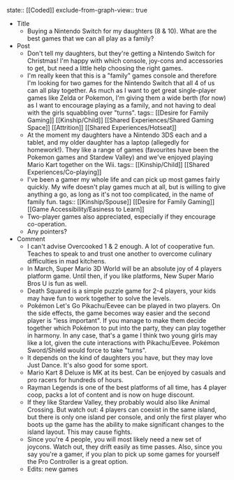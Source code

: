 state:: [[Coded]]
exclude-from-graph-view:: true

- Title
  - Buying a Nintendo Switch for my daughters (8 & 10). What are the best games that we can all play as a family?
- Post
  - Don't tell my daughters, but they're getting a Nintendo Switch for Christmas! I'm happy with which console, joy-cons and accessories to get, but need a little help choosing the right games.
  - I'm really keen that this is a "family" games console and therefore I'm looking for two games for the Nintendo Switch that all 4 of us can all play together. As much as I want to get great single-player games like Zelda or Pokemon, I'm giving them a wide berth (for now) as I want to encourage playing as a family, and not having to deal with the girls squabbling over "turns".
    tags:: [[Desire for Family Gaming]] [[Kinship/Child]] [[Shared Experiences/Shared Gaming Space]] [[Attrition]] [[Shared Experiences/Hotseat]]
  - At the moment my daughters have a Nintendo 3DS each and a tablet, and my older daughter has a laptop (allegedly for homework!). They like a range of games (favourites have been the Pokemon games and Stardew Valley) and we've enjoyed playing Mario Kart together on the Wii.
    tags:: [[Kinship/Child]] [[Shared Experiences/Co-playing]]
  - I've been a gamer my whole life and can pick up most games fairly quickly. My wife doesn't play games much at all, but is willing to give anything a go, as long as it's not too complicated, in the name of family fun.
    tags:: [[Kinship/Spouse]] [[Desire for Family Gaming]] [[Game Accessibility/Easiness to Learn]]
  - Two-player games also appreciated, especially if they encourage co-operation.
  - Any pointers?
- Comment
  - I can't advise Overcooked 1 & 2 enough. A lot of cooperative fun. Teaches to speak to and trust one another to overcome culinary difficulties in mad kitchens.
  - In March, Super Mario 3D World will be an absolute joy of 4 players platform game. Until then, if you like platforms, New Super Mario Bros U is fun as well.
  - Death Squared is a simple puzzle game for 2-4 players, your kids may have fun to work together to solve the levels.
  - Pokémon Let's Go Pikachu/Eevee can be played in two players. On the side effects, the game becomes way easier and the second player is "less important". If you manage to make them decide together which Pokémon to put into the party, they can play together in harmony. In any case, that's a game I think two young girls may like a lot, given the cute interactions with Pikachu/Eevee.
    Pokémon Sword/Shield would force to take "turns".
  - It depends on the kind of daughters you have, but they may love Just Dance. It's also good for some sport.
  - Mario Kart 8 Deluxe is MK at its best. Can be enjoyed by casuals and pro racers for hundreds of hours.
  - Rayman Legends is one of the best platforms of all time, has 4 player coop, packs a lot of content and is now on huge discount.
  - If they like Stardew Valley, they probably would also like Animal Crossing. But watch out: 4 players can coexist in the same island, but there is only one island per console, and only the first player who boots up the game has the ability to make significant changes to the island layout. This may cause fights.
  - Since you're 4 people, you will most likely need a new set of joycons. Watch out, they drift easily as time passes. Also, since you say you're a gamer, if you plan to pick up some games for yourself the Pro Controller is a great option.
  - Edits: new games
